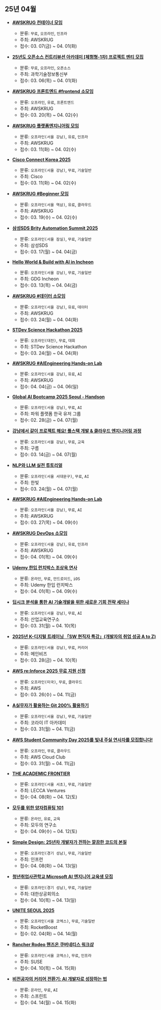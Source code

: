 ## 25년 04월
- __[AWSKRUG 컨테이너 모임](https://www.meetup.com/awskrug/events/306586434/)__
  - 분류: `무료`, `오프라인`, `인프라`
  - 주최: AWSKRUG
  - 접수: 03. 07(금) ~ 04. 01(화)

- __[25년도 오픈소스 컨트리뷰션 아카데미 [체험형-1차] 프로젝트 멘티 모집](https://www.oss.kr/notice/show/2d7a1208-7e7b-40bb-82f5-a6ac1c476de7)__
  - 분류: `무료`, `오프라인`, `오픈소스`
  - 주최: 과학기술정보통신부
  - 접수: 03. 06(목) ~ 04. 01(화)
- __[AWSKRUG 프론트엔드 #frontend 소모임](https://www.meetup.com/awskrug/events/306682013/)__
  - 분류: `오프라인`, `유료`, `프론트엔드`
  - 주최: AWSKRUG
  - 접수: 03. 20(목) ~ 04. 02(수)
- __[AWSKRUG 플랫폼엔지니어링 모임](https://www.meetup.com/awskrug/events/306643701/)__
  - 분류: `오프라인(서울 강남)`, `유료`, `인프라`
  - 주최: AWSKRUG
  - 접수: 03. 11(화) ~ 04. 02(수)
- __[Cisco Connect Korea 2025](https://www.cisco.com/c/m/ko_kr/ciscoconnect.html)__
  - 분류: `오프라인(서울 강남)`, `무료`, `기술일반`
  - 주최: Cisco
  - 접수: 03. 11(화) ~ 04. 02(수)
- __[AWSKRUG #Beginner 모임](https://www.meetup.com/awskrug/events/306786188/)__
  - 분류: `오프라인(서울 역삼)`, `유료`, `클라우드`
  - 주최: AWSKRUG
  - 접수: 03. 19(수) ~ 04. 02(수)
- __[삼성SDS Brity Automation Summit 2025](https://lp.mkt-email.samsungsds.com/brityautomation_summit2025)__
  - 분류: `오프라인(서울 잠실)`, `무료`, `기술일반`
  - 주최: 삼성SDS
  - 접수: 03. 17(월) ~ 04. 04(금)
- __[Hello World & Build with AI in Incheon](https://gdg.community.dev/events/details/google-gdg-incheon-presents-hello-world-amp-build-with-ai-in-incheon/)__
  - 분류: `오프라인(서울 강남)`, `무료`, `기술일반`
  - 주최: GDG Incheon
  - 접수: 03. 13(목) ~ 04. 04(금)
- __[AWSKRUG #데이터 소모임](https://www.meetup.com/awskrug/events/306805701/)__
  - 분류: `오프라인(서울 강남)`, `유료`, `데이터`
  - 주최: AWSKRUG
  - 접수: 03. 24(월) ~ 04. 04(화)
- __[STDev Science Hackathon 2025](https://event.stdev.kr/dsf25)__
  - 분류: `오프라인(대전)`, `무료`, `대회`
  - 주최: STDev Science Hackathon
  - 접수: 03. 24(월) ~ 04. 04(화)
- __[AWSKRUG #AIEngineering Hands-on Lab](https://www.meetup.com/awskrug/events/306928642/)__
  - 분류: `오프라인(서울 강남)`, `유료`, `AI`
  - 주최: AWSKRUG
  - 접수: 04. 04(금) ~ 04. 06(일)
- __[Global AI Bootcamp 2025 Seoul - Handson](https://event-us.kr/powerplatform/event/99618)__
  - 분류: `오프라인(서울 강남)`, `무료`, `AI`
  - 주최: 파워 플랫폼 한국 유저 그룹
  - 접수: 02. 28(금) ~ 04. 07(월)
- __[강남에서 같이 프로젝트 해요! 풀스택 개발 & 클라우드 엔지니어링 과정](https://www.allforyoung.com/posts/61937)__
  - 분류: `오프라인(서울 강남)`, `무료`, `교육`
  - 주최: 구름
  - 접수: 03. 14(금) ~ 04. 07(월)
- __[NLP와 LLM 실전 튜토리얼](https://okky.kr/articles/1530130)__
  - 분류: `오프라인(서울 서대문구)`, `무료`, `AI`
  - 주최: 한빛
  - 접수: 03. 24(월) ~ 04. 07(월)
- __[AWSKRUG #AIEngineering Hands-on Lab](https://www.meetup.com/awskrug/events/306928642/)__
  - 분류: `오프라인(서울 강남)`, `무료`, `AI`
  - 주최: AWSKRUG
  - 접수: 03. 27(목) ~ 04. 09(수)
- __[AWSKRUG DevOps 소모임](https://www.meetup.com/awskrug/events/307037666/)__
  - 분류: `오프라인(서울 강남)`, `유료`, `인프라`
  - 주최: AWSKRUG
  - 접수: 04. 01(목) ~ 04. 09(수)
- __[Udemy 한입 런치박스 조상욱 연사](https://www.youtube.com/watch?v=hrZGRMgkic8)__
  - 분류: `온라인`, `무료`, `안드로이드`, `iOS`
  - 주최: Udemy 한입 런치박스
  - 접수: 04. 01(목) ~ 04. 09(수)
- __[딥시크 분석을 통한 AI 기술개발을 위한 새로운 기회 전략 세미나](https://okky.kr/articles/1530640)__
  - 분류: `오프라인(서울 강남)`, `무료`, `AI`
  - 주최: 산업교육연구소
  - 접수: 03. 31(월) ~ 04. 10(목)
- __[2025년 K-디지털 트레이닝 「SW 현직자 특강」(개발자의 취업 성공 A to Z)](https://event-us.kr/mainbizjob/event/101581)__
  - 분류: `오프라인(서울 강남)`, `무료`, `커리어`
  - 주최: 메인비즈
  - 접수: 03. 28(금) ~ 04. 10(목)
- __[AWS re:Inforce 2025 무료 지원 신청](https://pulse.aws/application/XSCBDIYL?p=0)__
  - 분류: `오프라인(미국)`, `무료`, `클라우드`
  - 주최: AWS
  - 접수: 03. 26(수) ~ 04. 11(금)
- __[A실무자가 활용하는 Git 200% 활용하기](http://koreaitsecurity.co.kr/community/seminar_view.asp?seq=425&clkMater=&txtMenu=&GoTopage=1&selMater=&dbType=OLD)__
  - 분류: `오프라인(서울 강남)`, `무료`, `기술일반`
  - 주최: 코라이 IT 아카데미
  - 접수: 03. 31(월) ~ 04. 11(금)
- __[AWS Student Community Day 2025를 빛내 주실 연사자를 모집합니다!](https://tally.so/r/3y1464)__
  - 분류: `오프라인`, `무료`, `클라우드`
  - 주최: AWS Cloud Club
  - 접수: 03. 31(월) ~ 04. 11(금)
- __[THE ACADEMIC FRONTIER](https://lu.ma/yvngjopk)__
  - 분류: `오프라인(서울 서초)`, `무료`, `기술일반`
  - 주최: LECCA Ventures
  - 접수: 04. 08(화) ~ 04. 12(토)
- __[모두를 위한 양자컴퓨팅 101](https://modulabs.co.kr/community/momos/169)__
  - 분류: `온라인`, `유료`, `교육`
  - 주최: 모두의 연구소
  - 접수: 04. 09(수) ~ 04. 12(토)
- __[Simple Design: 25년차 개발자가 전하는 깔끔한 코드의 본질](https://www.inflearn.com/course/offline/%EC%9D%B8%ED%94%84%EB%9F%B0-simple-design-%EB%B0%8B%EC%97%85)__
  - 분류: `오프라인(경기 성남)`, `무료`, `기술일반`
  - 주최: 인프런
  - 접수: 04. 08(화) ~ 04. 13(일)
- __[청년취업사관학교 Microsoft AI 엔지니어 교육생 모집](https://aisesac.seoul.kr/mapo)__
  - 분류: `오프라인(경기 성남)`, `무료`, `기술일반`
  - 주최: 대한상공회의소
  - 접수: 04. 10(목) ~ 04. 13(일)
- __[UNITE SEOUL 2025](https://uniteseoul.co.kr/)__
  - 분류: `오프라인(서울 코엑스)`, `무료`, `기술일반`
  - 주최: RocketBoost
  - 접수: 02. 04(화) ~ 04. 14(월)
- __[Rancher Rodeo 핸즈온 쿠버네티스 워크샵](https://more.suse.com/0008403_Cloud_Native_Rodeo_LP.html)__
  - 분류: `오프라인(서울 코엑스)`, `무료`, `인프라`
  - 주최: SUSE
  - 접수: 04. 10(목) ~ 04. 15(화)
- __[비전공자의 커리어 전환기: AI 개발자로 성장하는 법](https://sprint.codeit.kr/blog/%EB%AC%B4%EB%A3%8C-%ED%8A%B9%EA%B0%95-%EB%B9%84%EC%A0%84%EA%B3%B5%EC%9E%90%EC%9D%98-%EC%BB%A4%EB%A6%AC%EC%96%B4-%EC%A0%84%ED%99%98%EA%B8%B0-ai-%EA%B0%9C%EB%B0%9C%EC%9E%90%EB%A1%9C-%EC%84%B1%EC%9E%A5%ED%95%98%EB%8A%94-%EB%B2%95-51304)__
  - 분류: `온라인`, `무료`, `AI`
  - 주최: 스프린트
  - 접수: 04. 14(월) ~ 04. 15(화)